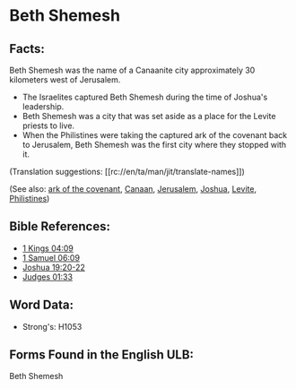 # Beth Shemesh

## Facts:

Beth Shemesh was the name of a Canaanite city approximately 30 kilometers west of Jerusalem.

* The Israelites captured Beth Shemesh during the time of Joshua's leadership.
* Beth Shemesh was a city that was set aside as a place for the Levite priests to live.
* When the Philistines were taking the captured ark of the covenant back to Jerusalem, Beth Shemesh was the first city where they stopped with it.

(Translation suggestions: [[rc://en/ta/man/jit/translate-names]])

(See also: [ark of the covenant](../kt/arkofthecovenant.md), [Canaan](../names/canaan.md), [Jerusalem](../names/jerusalem.md), [Joshua](../names/joshua.md), [Levite](../names/levite.md), [Philistines](../names/philistines.md))

## Bible References:

* [1 Kings 04:09](rc://en/tn/help/1ki/04/09)
* [1 Samuel 06:09](rc://en/tn/help/1sa/06/09)
* [Joshua 19:20-22](rc://en/tn/help/jos/19/20)
* [Judges 01:33](rc://en/tn/help/jdg/01/33)

## Word Data:

* Strong's: H1053

## Forms Found in the English ULB:

Beth Shemesh
